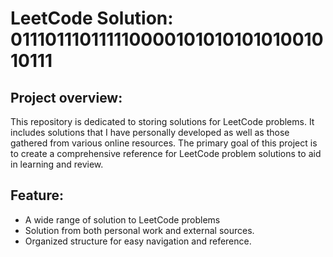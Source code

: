 
# LeetCode Solution:  01110111011111000010101010101001010111

## Project overview: 
This repository is dedicated to storing solutions for LeetCode problems. It includes solutions that I have personally developed as well as those gathered from various online resources. The primary goal of this project is to create a comprehensive reference for LeetCode problem solutions to aid in learning and review.

## Feature:
- A wide range of solution to LeetCode problems
- Solution from both personal work and external sources.
- Organized structure for easy navigation and reference. 
